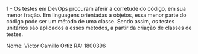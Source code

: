 1 - Os testes em DevOps procuram aferir a corretude do código, em sua menor fração. Em linguagens orientadas a objetos, 
essa menor parte do código pode ser um método de uma classe. Sendo assim, os testes unitários são aplicados a esses 
métodos, a partir da criação de classes de testes.

Nome: Victor Camillo Ortiz	RA: 1800396
